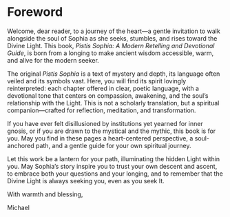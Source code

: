 # Foreword

Welcome, dear reader, to a journey of the heart—a gentle invitation to walk alongside the soul of Sophia as she seeks, stumbles, and rises toward the Divine Light. This book, *Pistis Sophia: A Modern Retelling and Devotional Guide*, is born from a longing to make ancient wisdom accessible, warm, and alive for the modern seeker.

The original *Pistis Sophia* is a text of mystery and depth, its language often veiled and its symbols vast. Here, you will find its spirit lovingly reinterpreted: each chapter offered in clear, poetic language, with a devotional tone that centers on compassion, awakening, and the soul’s relationship with the Light. This is not a scholarly translation, but a spiritual companion—crafted for reflection, meditation, and transformation.

If you have ever felt disillusioned by institutions yet yearned for inner gnosis, or if you are drawn to the mystical and the mythic, this book is for you. May you find in these pages a heart-centered perspective, a soul-anchored path, and a gentle guide for your own spiritual journey.

Let this work be a lantern for your path, illuminating the hidden Light within you. May Sophia’s story inspire you to trust your own descent and ascent, to embrace both your questions and your longing, and to remember that the Divine Light is always seeking you, even as you seek It.

With warmth and blessing,

Michael
